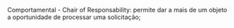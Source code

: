 ﻿Comportamental - Chair of Responsability: permite dar a mais de um objeto a oportunidade de processar uma solicitação;